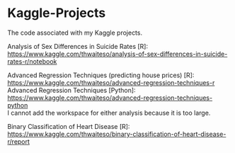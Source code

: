 # Kaggle-Projects
The code associated with my Kaggle projects.

Analysis of Sex Differences in Suicide Rates [R]: https://www.kaggle.com/thwaiteso/analysis-of-sex-differences-in-suicide-rates-r/notebook

Advanced Regression Techniques (predicting house prices) [R]: https://www.kaggle.com/thwaiteso/advanced-regression-techniques-r 
Advanced Regression Techniques [Python]: https://www.kaggle.com/thwaiteso/advanced-regression-techniques-python  
I cannot add the workspace for either analysis because it is too large.

Binary Classification of Heart Disease [R]: https://www.kaggle.com/thwaiteso/binary-classification-of-heart-disease-r/report
